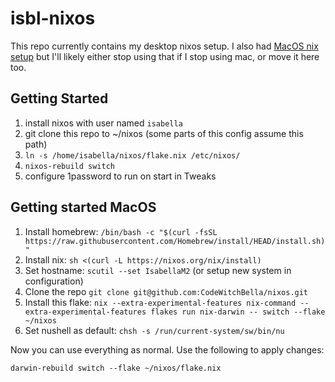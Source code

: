# isbl-nixos

This repo currently contains my desktop nixos setup. I also had
[MacOS nix setup](https://github.com/CodeWitchBella/nix-darwin-config/tree/main)
but I'll likely either stop using that if I stop using mac, or move it here too.

## Getting Started

1. install nixos with user named `isabella`
2. git clone this repo to ~/nixos (some parts of this config assume this path)
3. `ln -s /home/isabella/nixos/flake.nix /etc/nixos/`
4. `nixos-rebuild switch`
5. configure 1password to run on start in Tweaks

## Getting started MacOS

1. Install homebrew: `/bin/bash -c "$(curl -fsSL https://raw.githubusercontent.com/Homebrew/install/HEAD/install.sh)"`
2. Install nix: `sh <(curl -L https://nixos.org/nix/install)`
3. Set hostname: `scutil --set IsabellaM2` (or setup new system in configuration)
4. Clone the repo `git clone git@github.com:CodeWitchBella/nixos.git`
5. Install this flake: `nix --extra-experimental-features nix-command --extra-experimental-features flakes run nix-darwin -- switch --flake ~/nixos`
6. Set nushell as default: `chsh -s /run/current-system/sw/bin/nu`

Now you can use everything as normal. Use the following to apply changes:

```
darwin-rebuild switch --flake ~/nixos/flake.nix
```
